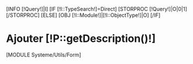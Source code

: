 [INFO [!Query!]|I]
[IF [!I::TypeSearch!]=Direct]
    [STORPROC [!Query!]|O|0|1][/STORPROC]
[ELSE]
    [OBJ [!I::Module!]|[!I::ObjectType!]|O]
[/IF]
<h1>Ajouter [!P::getDescription()!]</h1>
[MODULE Systeme/Utils/Form]